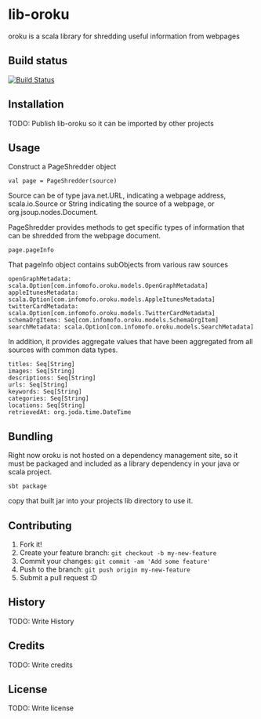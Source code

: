 # lib-oroku

oroku is a scala library for shredding useful information from webpages

## Build status

[![Build Status](https://travis-ci.org/infomofo/lib-oroku.svg)](https://travis-ci.org/infomofo/lib-oroku)

## Installation

TODO: Publish lib-oroku so it can be imported by other projects

## Usage

Construct a PageShredder object

    val page = PageShredder(source)

Source can be of type java.net.URL, indicating a webpage address, scala.io.Source or String indicating the source of
a webpage, or org.jsoup.nodes.Document.

PageShredder provides methods to get specific types of information that can be shredded from the webpage document.

    page.pageInfo

That pageInfo object contains subObjects from various raw sources

    openGraphMetadata: scala.Option[com.infomofo.oroku.models.OpenGraphMetadata]
    appleItunesMetadata: scala.Option[com.infomofo.oroku.models.AppleItunesMetadata]
    twitterCardMetadata: scala.Option[com.infomofo.oroku.models.TwitterCardMetadata]
    schemaOrgItems: Seq[com.infomofo.oroku.models.SchemaOrgItem]
    searchMetadata: scala.Option[com.infomofo.oroku.models.SearchMetadata]

In addition, it provides aggregate values that have been aggregated from all sources with common data types.

    titles: Seq[String]
    images: Seq[String]
    descriptions: Seq[String]
    urls: Seq[String]
    keywords: Seq[String]
    categories: Seq[String]
    locations: Seq[String]
    retrievedAt: org.joda.time.DateTime

## Bundling

Right now oroku is not hosted on a dependency management site, so it must be packaged and included as a library dependency
in your java or scala project.

    sbt package

copy that built jar into your projects lib directory to use it.

## Contributing

1. Fork it!
2. Create your feature branch: `git checkout -b my-new-feature`
3. Commit your changes: `git commit -am 'Add some feature'`
4. Push to the branch: `git push origin my-new-feature`
5. Submit a pull request :D

## History

TODO: Write History

## Credits

TODO: Write credits

## License

TODO: Write license
